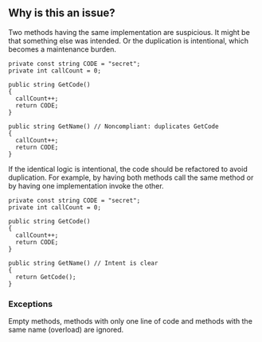 ## Why is this an issue?

Two methods having the same implementation are suspicious. It might be that something else was intended. Or the duplication is intentional, which
becomes a maintenance burden.

    private const string CODE = "secret";
    private int callCount = 0;
    
    public string GetCode()
    {
      callCount++;
      return CODE;
    }
    
    public string GetName() // Noncompliant: duplicates GetCode
    {
      callCount++;
      return CODE;
    }

If the identical logic is intentional, the code should be refactored to avoid duplication. For example, by having both methods call the same method
or by having one implementation invoke the other.

    private const string CODE = "secret";
    private int callCount = 0;
    
    public string GetCode()
    {
      callCount++;
      return CODE;
    }
    
    public string GetName() // Intent is clear
    {
      return GetCode();
    }

### Exceptions

Empty methods, methods with only one line of code and methods with the same name (overload) are ignored.